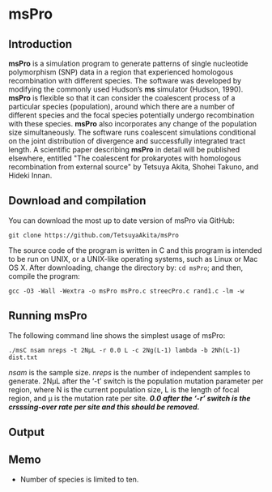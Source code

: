 <!--
ctrl + shift + M: show preview
-->
# msPro

## Introduction
**msPro** is a simulation program to generate patterns of single nucleotide polymorphism (SNP) data in a region that experienced homologous recombination with different species. The software was developed by modifying the commonly used Hudson’s **ms** simulator (Hudson, 1990). **msPro** is flexible so that it can consider the coalescent process of a particular species (population), around which there are a number of different species and the focal species potentially undergo recombination with these species. **msPro** also incorporates any change of the population size simultaneously. The software runs coalescent simulations conditional on the joint distribution of divergence and successfully integrated tract length. A scientific paper describing **msPro** in detail will be published elsewhere, entitled "The coalescent for prokaryotes with homologous recombination from external source" by Tetsuya Akita, Shohei Takuno, and Hideki Innan.

## Download and compilation
You can download the most up to date version of msPro via GitHub:
```
git clone https://github.com/TetsuyaAkita/msPro
```
The source code of the program is written in C and this program is intended to be run on UNIX, or a UNIX-like operating systems, such as Linux or Mac OS X. After downloading, change the directory by: `cd msPro`; and then, compile the program:
```
gcc -O3 -Wall -Wextra -o msPro msPro.c streecPro.c rand1.c -lm -w
```

## Running msPro
The following command line shows the simplest usage of msPro:
```
./msC nsam nreps -t 2NμL -r 0.0 L -c 2Ng(L-1) lambda -b 2Nh(L-1) dist.txt
```
*nsam* is the sample size. *nreps* is the number of independent samples to generate. 2NμL after the ‘-t’ switch is the population mutation parameter per region, where N is the current population size, L is the length of focal region, and μ is the mutation rate per site. ***0.0 after the ‘-r’ switch is the crsssing-over rate per site and this should be removed.***

## Output

## Memo
- Number of species is limited to ten.
